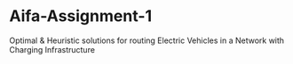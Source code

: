 # Aifa-Assignment-1
Optimal & Heuristic solutions for routing Electric Vehicles in a Network with Charging Infrastructure
